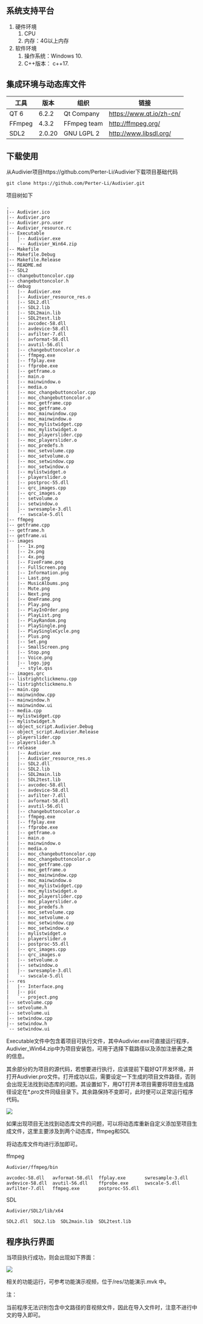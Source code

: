 ## 系统支持平台

1. 硬件环境
   1. CPU
   2. 内存：4G以上内存
2. 软件环境
   1. 操作系统：Windows 10.
   2. C++版本： c++17.



## 集成环境与动态库文件

| 工具   | 版本   | 组织        | 链接                     |
| ------ | ------ | ----------- | ------------------------ |
| QT 6   | 6.2.2  | Qt Company  | https://www.qt.io/zh-cn/ |
| FFmpeg | 4.3.2  | FFmpeg team | http://ffmpeg.org/       |
| SDL2   | 2.0.20 | GNU LGPL 2  | http://www.libsdl.org/   |



## 下载使用



从Audivier项目https://github.com/Perter-Li/Audivier下载项目基础代码

```
git clone https://github.com/Perter-Li/Audivier.git
```



项目树如下

```
.
|-- Audivier.ico
|-- Audivier.pro
|-- Audivier.pro.user
|-- Audivier_resource.rc
|-- Executable
|   |-- Audivier.exe
|   `-- Audivier_Win64.zip
|-- Makefile
|-- Makefile.Debug
|-- Makefile.Release
|-- README.md
|-- SDL2
|-- changebuttoncolor.cpp
|-- changebuttoncolor.h
|-- debug
|   |-- Audivier.exe
|   |-- Audivier_resource_res.o
|   |-- SDL2.dll
|   |-- SDL2.lib
|   |-- SDL2main.lib
|   |-- SDL2test.lib
|   |-- avcodec-58.dll
|   |-- avdevice-58.dll
|   |-- avfilter-7.dll
|   |-- avformat-58.dll
|   |-- avutil-56.dll
|   |-- changebuttoncolor.o
|   |-- ffmpeg.exe
|   |-- ffplay.exe
|   |-- ffprobe.exe
|   |-- getframe.o
|   |-- main.o
|   |-- mainwindow.o
|   |-- media.o
|   |-- moc_changebuttoncolor.cpp
|   |-- moc_changebuttoncolor.o
|   |-- moc_getframe.cpp
|   |-- moc_getframe.o
|   |-- moc_mainwindow.cpp
|   |-- moc_mainwindow.o
|   |-- moc_mylistwidget.cpp
|   |-- moc_mylistwidget.o
|   |-- moc_playerslider.cpp
|   |-- moc_playerslider.o
|   |-- moc_predefs.h
|   |-- moc_setvolume.cpp
|   |-- moc_setvolume.o
|   |-- moc_setwindow.cpp
|   |-- moc_setwindow.o
|   |-- mylistwidget.o
|   |-- playerslider.o
|   |-- postproc-55.dll
|   |-- qrc_images.cpp
|   |-- qrc_images.o
|   |-- setvolume.o
|   |-- setwindow.o
|   |-- swresample-3.dll
|   `-- swscale-5.dll
|-- ffmpeg
|-- getframe.cpp
|-- getframe.h
|-- getframe.ui
|-- images
|   |-- 1x.png
|   |-- 2x.png
|   |-- 4x.png
|   |-- FiveFrame.png
|   |-- FullScreen.png
|   |-- Information.png
|   |-- Last.png
|   |-- MusicAlbums.png
|   |-- Mute.png
|   |-- Next.png
|   |-- OneFrame.png
|   |-- Play.png
|   |-- PlayInOrder.png
|   |-- PlayList.png
|   |-- PlayRandom.png
|   |-- PlaySingle.png
|   |-- PlaySingleCycle.png
|   |-- Plus.png
|   |-- Set.png
|   |-- SmallScreen.png
|   |-- Stop.png
|   |-- Voice.png
|   |-- logo.jpg
|   `-- style.qss
|-- images.qrc
|-- listrightclickmenu.cpp
|-- listrightclickmenu.h
|-- main.cpp
|-- mainwindow.cpp
|-- mainwindow.h
|-- mainwindow.ui
|-- media.cpp
|-- mylistwidget.cpp
|-- mylistwidget.h
|-- object_script.Audivier.Debug
|-- object_script.Audivier.Release
|-- playerslider.cpp
|-- playerslider.h
|-- release
|   |-- Audivier.exe
|   |-- Audivier_resource_res.o
|   |-- SDL2.dll
|   |-- SDL2.lib
|   |-- SDL2main.lib
|   |-- SDL2test.lib
|   |-- avcodec-58.dll
|   |-- avdevice-58.dll
|   |-- avfilter-7.dll
|   |-- avformat-58.dll
|   |-- avutil-56.dll
|   |-- changebuttoncolor.o
|   |-- ffmpeg.exe
|   |-- ffplay.exe
|   |-- ffprobe.exe
|   |-- getframe.o
|   |-- main.o
|   |-- mainwindow.o
|   |-- media.o
|   |-- moc_changebuttoncolor.cpp
|   |-- moc_changebuttoncolor.o
|   |-- moc_getframe.cpp
|   |-- moc_getframe.o
|   |-- moc_mainwindow.cpp
|   |-- moc_mainwindow.o
|   |-- moc_mylistwidget.cpp
|   |-- moc_mylistwidget.o
|   |-- moc_playerslider.cpp
|   |-- moc_playerslider.o
|   |-- moc_predefs.h
|   |-- moc_setvolume.cpp
|   |-- moc_setvolume.o
|   |-- moc_setwindow.cpp
|   |-- moc_setwindow.o
|   |-- mylistwidget.o
|   |-- playerslider.o
|   |-- postproc-55.dll
|   |-- qrc_images.cpp
|   |-- qrc_images.o
|   |-- setvolume.o
|   |-- setwindow.o
|   |-- swresample-3.dll
|   `-- swscale-5.dll
|-- res
|   |-- Interface.png
|   |-- pic
|   `-- project.png
|-- setvolume.cpp
|-- setvolume.h
|-- setvolume.ui
|-- setwindow.cpp
|-- setwindow.h
`-- setwindow.ui

```



Executable文件中包含着项目可执行文件，其中Audivier.exe可直接运行程序，Audivier_Win64.zip中为项目安装包，可用于选择下载路径以及添加注册表之类的信息。





其余部分的为项目的源代码，若想要进行执行，应该提前下载好QT开发环境，并打开Audivier.pro文件。打开成功以后，需要设定一下生成的项目文件路径，否则会出现无法找到动态库的问题。其设置如下，用QT打开本项目需要将项目生成路径设定在*.pro文件同级目录下。其余路保持不变即可，此时便可以正常运行程序代码。

![](/res/pic/project.png)



如果出现项目无法找到动态库文件的问题，可以将动态库重新自定义添加至项目生成文件，这里主要涉及到两个动态库，ffmpeg和SDL

将动态库文件均进行添加即可。



ffmpeg

```
Audivier/ffmpeg/bin

avcodec-58.dll   avformat-58.dll  ffplay.exe       swresample-3.dll
avdevice-58.dll  avutil-56.dll    ffprobe.exe      swscale-5.dll
avfilter-7.dll   ffmpeg.exe       postproc-55.dll

```

SDL

```
Audivier/SDL2/lib/x64

SDL2.dll  SDL2.lib  SDL2main.lib  SDL2test.lib
```



## 程序执行界面

当项目执行成功，则会出现如下界面：

![](/res/pic/interface.png)



相关的功能运行，可参考功能演示视频，位于/res/功能演示.mvk 中。



注：

当前程序无法识别包含中文路径的音视频文件，因此在导入文件时，注意不进行中文的导入即可。
